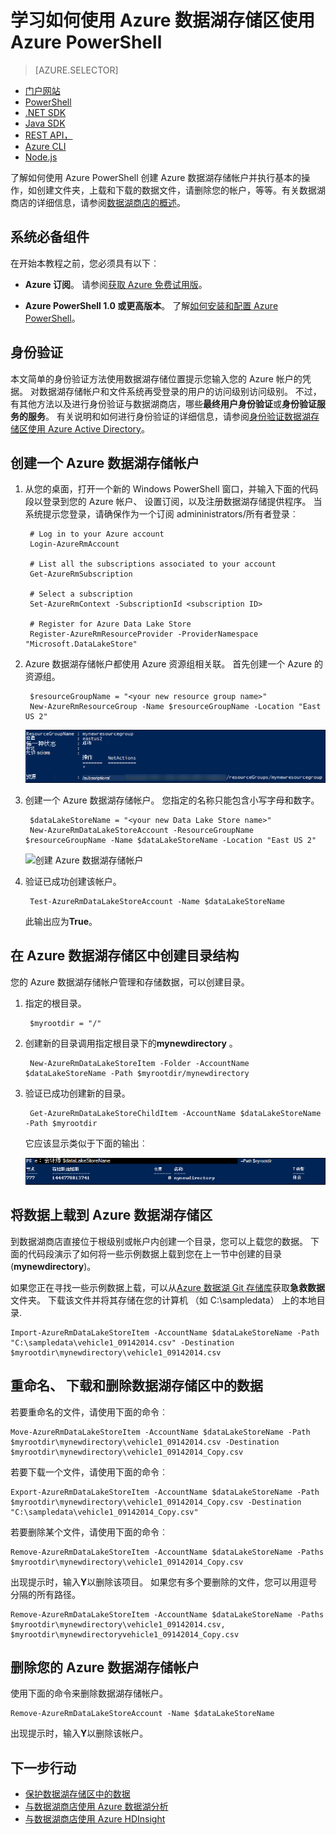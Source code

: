 <properties
   pageTitle="学习如何使用数据湖存储 |Azure"
   description="使用 Azure PowerShell 创建数据湖存储帐户并执行基本的操作"
   services="data-lake-store"
   documentationCenter=""
   authors="nitinme"
   manager="jhubbard"
   editor="cgronlun"/>

<tags
   ms.service="data-lake-store"
   ms.devlang="na"
   ms.topic="hero-article"
   ms.tgt_pltfrm="na"
   ms.workload="big-data"
   ms.date="10/04/2016"
   ms.author="nitinme"/>

# <a name="get-started-with-azure-data-lake-store-using-azure-powershell"></a>学习如何使用 Azure 数据湖存储区使用 Azure PowerShell

> [AZURE.SELECTOR]
- [门户网站](data-lake-store-get-started-portal.md)
- [PowerShell](data-lake-store-get-started-powershell.md)
- [.NET SDK](data-lake-store-get-started-net-sdk.md)
- [Java SDK](data-lake-store-get-started-java-sdk.md)
- [REST API，](data-lake-store-get-started-rest-api.md)
- [Azure CLI](data-lake-store-get-started-cli.md)
- [Node.js](data-lake-store-manage-use-nodejs.md)

了解如何使用 Azure PowerShell 创建 Azure 数据湖存储帐户并执行基本的操作，如创建文件夹，上载和下载的数据文件，请删除您的帐户，等等。有关数据湖商店的详细信息，请参阅[数据湖商店的概述](data-lake-store-overview.md)。

## <a name="prerequisites"></a>系统必备组件

在开始本教程之前，您必须具有以下︰

* **Azure 订阅**。 请参阅[获取 Azure 免费试用版](https://azure.microsoft.com/pricing/free-trial/)。

* **Azure PowerShell 1.0 或更高版本**。 了解[如何安装和配置 Azure PowerShell](../powershell-install-configure.md)。

## <a name="authentication"></a>身份验证

本文简单的身份验证方法使用数据湖存储位置提示您输入您的 Azure 帐户的凭据。 对数据湖存储帐户和文件系统再受登录的用户的访问级别访问级别。 不过，有其他方法以及进行身份验证与数据湖商店，哪些**最终用户身份验证**或**身份验证服务的服务**。 有关说明和如何进行身份验证的详细信息，请参阅[身份验证数据湖存储区使用 Azure Active Directory](data-lake-store-authenticate-using-active-directory.md)。

## <a name="create-an-azure-data-lake-store-account"></a>创建一个 Azure 数据湖存储帐户

1. 从您的桌面，打开一个新的 Windows PowerShell 窗口，并输入下面的代码段以登录到您的 Azure 帐户、 设置订阅，以及注册数据湖存储提供程序。 当系统提示您登录，请确保作为一个订阅 admininistrators/所有者登录︰

        # Log in to your Azure account
        Login-AzureRmAccount

        # List all the subscriptions associated to your account
        Get-AzureRmSubscription

        # Select a subscription
        Set-AzureRmContext -SubscriptionId <subscription ID>

        # Register for Azure Data Lake Store
        Register-AzureRmResourceProvider -ProviderNamespace "Microsoft.DataLakeStore"


2. Azure 数据湖存储帐户都使用 Azure 资源组相关联。 首先创建一个 Azure 的资源组。

        $resourceGroupName = "<your new resource group name>"
        New-AzureRmResourceGroup -Name $resourceGroupName -Location "East US 2"

    ![创建 Azure 的资源组](./media/data-lake-store-get-started-powershell/ADL.PS.CreateResourceGroup.png "创建 Azure 的资源组")

2. 创建一个 Azure 数据湖存储帐户。 您指定的名称只能包含小写字母和数字。

        $dataLakeStoreName = "<your new Data Lake Store name>"
        New-AzureRmDataLakeStoreAccount -ResourceGroupName $resourceGroupName -Name $dataLakeStoreName -Location "East US 2"

    ![创建 Azure 数据湖存储帐户](./media/data-lake-store-get-started-powershell/ADL.PS.CreateADLAcc.png "创建 Azure 数据湖存储帐户")

3. 验证已成功创建该帐户。

        Test-AzureRmDataLakeStoreAccount -Name $dataLakeStoreName

    此输出应为**True**。

## <a name="create-directory-structures-in-your-azure-data-lake-store"></a>在 Azure 数据湖存储区中创建目录结构

您的 Azure 数据湖存储帐户管理和存储数据，可以创建目录。

1. 指定的根目录。

        $myrootdir = "/"

2. 创建新的目录调用指定根目录下的**mynewdirectory** 。

        New-AzureRmDataLakeStoreItem -Folder -AccountName $dataLakeStoreName -Path $myrootdir/mynewdirectory

3. 验证已成功创建新的目录。

        Get-AzureRmDataLakeStoreChildItem -AccountName $dataLakeStoreName -Path $myrootdir

    它应该显示类似于下面的输出︰

    ![验证目录](./media/data-lake-store-get-started-powershell/ADL.PS.Verify.Dir.Creation.png "验证目录")


## <a name="upload-data-to-your-azure-data-lake-store"></a>将数据上载到 Azure 数据湖存储区

到数据湖商店直接位于根级别或帐户内创建一个目录，您可以上载您的数据。 下面的代码段演示了如何将一些示例数据上载到您在上一节中创建的目录 (**mynewdirectory**)。

如果您正在寻找一些示例数据上载，可以从[Azure 数据湖 Git 存储库](https://github.com/MicrosoftBigData/usql/tree/master/Examples/Samples/Data/AmbulanceData)获取**急救数据**文件夹。 下载该文件并将其存储在您的计算机 （如 C:\sampledata） 上的本地目录\.

    Import-AzureRmDataLakeStoreItem -AccountName $dataLakeStoreName -Path "C:\sampledata\vehicle1_09142014.csv" -Destination $myrootdir\mynewdirectory\vehicle1_09142014.csv


## <a name="rename-download-and-delete-data-from-your-data-lake-store"></a>重命名、 下载和删除数据湖存储区中的数据

若要重命名的文件，请使用下面的命令︰

    Move-AzureRmDataLakeStoreItem -AccountName $dataLakeStoreName -Path $myrootdir\mynewdirectory\vehicle1_09142014.csv -Destination $myrootdir\mynewdirectory\vehicle1_09142014_Copy.csv

若要下载一个文件，请使用下面的命令︰

    Export-AzureRmDataLakeStoreItem -AccountName $dataLakeStoreName -Path $myrootdir\mynewdirectory\vehicle1_09142014_Copy.csv -Destination "C:\sampledata\vehicle1_09142014_Copy.csv"

若要删除某个文件，请使用下面的命令︰

    Remove-AzureRmDataLakeStoreItem -AccountName $dataLakeStoreName -Paths $myrootdir\mynewdirectory\vehicle1_09142014_Copy.csv

出现提示时，输入**Y**以删除该项目。 如果您有多个要删除的文件，您可以用逗号分隔的所有路径。

    Remove-AzureRmDataLakeStoreItem -AccountName $dataLakeStoreName -Paths $myrootdir\mynewdirectory\vehicle1_09142014.csv, $myrootdir\mynewdirectoryvehicle1_09142014_Copy.csv

## <a name="delete-your-azure-data-lake-store-account"></a>删除您的 Azure 数据湖存储帐户

使用下面的命令来删除数据湖存储帐户。

    Remove-AzureRmDataLakeStoreAccount -Name $dataLakeStoreName

出现提示时，输入**Y**以删除该帐户。


## <a name="next-steps"></a>下一步行动

- [保护数据湖存储区中的数据](data-lake-store-secure-data.md)
- [与数据湖商店使用 Azure 数据湖分析](../data-lake-analytics/data-lake-analytics-get-started-portal.md)
- [与数据湖商店使用 Azure HDInsight](data-lake-store-hdinsight-hadoop-use-portal.md)
